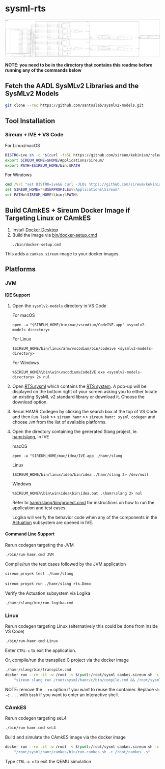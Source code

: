 # sysml-rts

![arch.png](arch.svg)

**NOTE: you need to be in the directory that contains this readme before running any of the commands below**

## Fetch the AADL SysMLv2 Libraries and the SysMLv2 Models

```bash
git clone --rec https://github.com/santoslab/sysmlv2-models.git
```

## Tool Installation

### Sireum + IVE + VS Code

For Linux/macOS
```bash
DISTRO=ive sh -c "$(curl -fsSL https://github.com/sireum/kekinian/releases/download/dev/install.cmd)"
export SIREUM_HOME=$HOME/Applications/Sireum/
export PATH=$SIREUM_HOME/bin:$PATH
```

For Windows
```cmd
cmd /V/C "set DISTRO=ive&& curl -JLOs https://github.com/sireum/kekinian/releases/download/dev/install.cmd && install.cmd && del /q/f install.cmd"
set SIREUM_HOME="%USERPROFILEx%\Applications\Sireum"
set PATH=%SIREUM_HOME%\bin;%PATH%
```

## Build CAmkES + Sireum Docker Image if Targeting Linux or CAmkES

1. Install [Docker Desktop](https://www.docker.com/products/docker-desktop/)
2. Build the image via [bin/docker-setup.cmd](bin/docker-setup.cmd)
   ```
   ./bin/docker-setup.cmd
   ```

This adds a ``camkes.sireum`` image to your docker images.

## Platforms

### JVM

#### IDE Support

1. Open the ``sysmlv2-models`` directory in VS Code

    For macOS
    ```
    open -a "$SIREUM_HOME/bin/mac/vscodium/CodeIVE.app" <sysmlv2-models-directory>
    ```

    For Linux
    ```
    $SIREUM_HOME/bin/linux/arm/vscodium/bin/codeive <sysmlv2-models-directory>
    ```

    For Windows
    ```
    %SIREUM_HOME%\bin\win\vscodium\CodeIVE.exe <sysmlv2-models-directory> 2> nul
    ```

1. Open [RTS.sysml](RTS.sysml) which contains the [RTS system](RTS.sysml#L11).  A pop-up will be displayed on the bottom right of your screen asking you to either locate an existing SysML v2 standard library or download it.  Choose the download option.

1. Rerun HAMR Codegen by clicking the search box at the top of VS Code and then ``Run Task`` >> ``sireum hamr`` >> ``sireum hamr: sysml codegen`` and choose ``JVM`` from the list of available platforms.

1. Open the directory containing the generated Slang project, ie. [hamr/slang](hamr/slang/), in IVE

    macOS
    ```
    open -a "SIREUM_HOME/mac/idea/IVE.app ./hamr/slang
    ```

    Linux
    ```
    $SIREUM_HOME/bin/linux/idea/bin/idea ./hamr/slang 2> /dev/null
    ```

    Windows
    ```
    %SIREUM_HOME%\bin\win\idea\bin\idea.bat .\hamr\slang 2> nul
    ```

    Refer to [hamr/slang/bin/project.cmd](hamr/slang/bin/project.cmd#L47) for instructions on how to run the application and test cases.

    Logika will verify the behavior code when any of the components in the [Actuation](hamr/slang/src/main/component/rts/Actuation/) subsystem are opened in IVE.

#### Command Line Support

Rerun codegen targeting the JVM
```bash
./bin/run-hamr.cmd JVM
```

Compile/run the test cases followed by the JVM application

```bash
sireum proyek test ./hamr/slang

sireum proyek run ./hamr/slang rts.Demo
```

Verify the Actuation subsystem via Logika

```bash
./hamr/slang/bin/run-logika.cmd
```

### Linux


Rerun codegen targeting Linux (alternatively this could be done from inside VS Code)
```bash
./bin/run-hamr.cmd Linux
```

Enter ``CTRL-c`` to exit the application.

Or, compile/run the transpiled C project via the docker image

```bash
./hamr/slang/bin/transpile.cmd
docker run --rm -it -w /root -v $(pwd):/root/sysml camkes.sireum sh -c \
    "sireum slang run /root/sysml/hamr/c/bin/compile.cmd && /root/sysml/hamr/c/bin/slang-build/Demo"
```

NOTE: remove the ``--rm`` option if you want to reuse the container.  Replace ``sh -c ...`` with ``bash`` if you want to enter an interactive shell.

### CAmkES
Rerun codegen targeting seL4

```bash
./bin/run-hamr.cmd seL4
```

Build and simulate the CAmkES image via the docker image

```bash
docker run --rm -it -w /root -v $(pwd):/root/sysml camkes.sireum sh -c \
    "/root/sysml/hamr/camkes/bin/run-camkes.sh -c /root/camkes -s"
```

Type ``CTRL-a x`` to exit the QEMU simulation